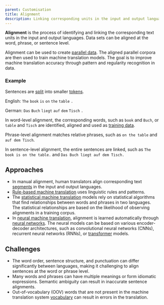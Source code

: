 ```yaml
---
parent: Customisation
title: Alignment
description: Linking corresponding units in the input and output languages
---
```


**Alignment** is the process of identifying and linking the corresponding text units in the input and output languages.
Data sets can be aligned at the word, phrase, or sentence level.

Alignment can be used to create [parallel data](/customisation/parallel-data.md).
The aligned parallel corpora are then used to train machine translation models.
The goal is to improve machine translation accuracy through pattern and regularity recognition in data.

### Example

Sentences are [split](/concepts/sentence-splitting.md) into smaller [tokens](/concepts/token.md).

English: `The` `book` `is` `on` `the` `table` `.`

German: `Das` `Buch` `liegt` `auf` `dem` `Tisch` `.`

In word-level alignment, the corresponding words, such as `book` and `Buch`, or `table` and `Tisch` are identified, aligned and used as [training data](/customisation/training-data.md).

Phrase-level alignment matches relative phrases, such as `on the table` and `auf dem Tisch`.

In sentence-level alignment, the entire sentences are linked, such as `The book is on the table.` and `Das Buch liegt auf dem Tisch.`

## Approaches

- In manual alignment, human translators align corresponding text [segments](/concepts/segment.md) in the input and output languages.
- [Rule-based machine translation](/approaches/rule-based-machine-translation.md) uses linguistic rules and patterns.
- The [statistical machine translation](/approaches/statistical-machine-translation.md) models rely on statistical algorithms that find relationships between words and phrases in two languages.
The statistical relationships are based on the likelihood of observing alignments in a training corpus.
- In [neural machine translation](/approaches/neural-machine-translation.md), alignment is learned automatically through [neural networks](/approaches/neural-machine-translation.md#neural-networks).
The neural models can be based on various encoder-decoder architectures, such as convolutional neural networks (CNNs), recurrent neural networks (RNNs), or [transformer](/approaches/transformers.md) models.

## Challenges

- The word order, sentence structure, and punctuation can differ significantly between languages, making it challenging to align sentences at the word or phrase level.
- Many words and phrases can have multiple meanings or form idiomatic expressions.
Semantic ambiguity can result in inaccurate sentence alignments. 
- Out-of-vocabulary (OOV) words that are not present in the machine translation system [vocabulary](/concepts/vocabulary.md) can result in errors in the translation.
